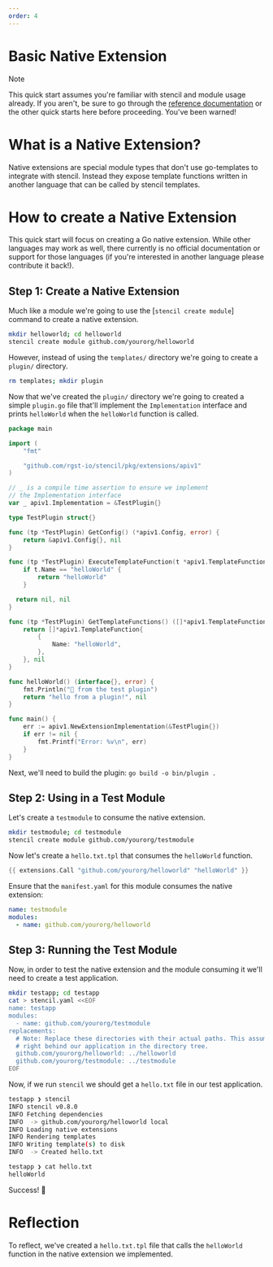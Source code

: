 ```yaml
---
order: 4
---
```


# Basic Native Extension

> [!NOTE]
> This quick start assumes you're familiar with stencil and module
> usage already. If you aren't, be sure to go through the
> [reference documentation](/reference/) or the other quick starts
> here before proceeding. You've been warned!

# What is a Native Extension?

Native extensions are special module types that don't use go-templates
to integrate with stencil. Instead they expose template functions
written in another language that can be called by stencil templates.

# How to create a Native Extension

This quick start will focus on creating a Go native extension. While
other languages may work as well, there currently is no official
documentation or support for those languages (if you're interested in
another language please contribute it back!).

## Step 1: Create a Native Extension

Much like a module we're going to use the [`stencil create module`]
command to create a native extension.

```bash
mkdir helloworld; cd helloworld
stencil create module github.com/yourorg/helloworld
```

However, instead of using the `templates/` directory we're going to
create a `plugin/` directory.

```bash
rm templates; mkdir plugin
```

Now that we've created the `plugin/` directory we're going to created a
simple `plugin.go` file that'll implement the `Implementation` interface
and prints `helloWorld` when the `helloWorld` function is called.

```go
package main

import (
	"fmt"

	"github.com/rgst-io/stencil/pkg/extensions/apiv1"
)

// _ is a compile time assertion to ensure we implement
// the Implementation interface
var _ apiv1.Implementation = &TestPlugin{}

type TestPlugin struct{}

func (tp *TestPlugin) GetConfig() (*apiv1.Config, error) {
	return &apiv1.Config{}, nil
}

func (tp *TestPlugin) ExecuteTemplateFunction(t *apiv1.TemplateFunctionExec) (interface{}, error) {
	if t.Name == "helloWorld" {
		return "helloWorld"
	}

  return nil, nil
}

func (tp *TestPlugin) GetTemplateFunctions() ([]*apiv1.TemplateFunction, error) {
	return []*apiv1.TemplateFunction{
		{
			Name: "helloWorld",
		},
	}, nil
}

func helloWorld() (interface{}, error) {
	fmt.Println("👋 from the test plugin")
	return "hello from a plugin!", nil
}

func main() {
	err := apiv1.NewExtensionImplementation(&TestPlugin{})
	if err != nil {
		fmt.Printf("Error: %v\n", err)
	}
}
```

Next, we'll need to build the plugin: `go build -o bin/plugin .`

## Step 2: Using in a Test Module

Let's create a `testmodule` to consume the native extension.

```bash
mkdir testmodule; cd testmodule
stencil create module github.com/yourorg/testmodule
```

Now let's create a `hello.txt.tpl` that consumes the `helloWorld` function.

```go
{{ extensions.Call "github.com/yourorg/helloworld" "helloWorld" }}
```

Ensure that the `manifest.yaml` for this module consumes the native extension:

```yaml
name: testmodule
modules:
  - name: github.com/yourorg/helloworld
```

## Step 3: Running the Test Module

Now, in order to test the native extension and the module consuming it we'll need to create a test application.

```bash
mkdir testapp; cd testapp
cat > stencil.yaml <<EOF
name: testapp
modules:
  - name: github.com/yourorg/testmodule
replacements:
  # Note: Replace these directories with their actual paths. This assumes they're
  # right behind our application in the directory tree.
  github.com/yourorg/helloworld: ../helloworld
  github.com/yourorg/testmodule: ../testmodule
EOF
```

Now, if we run `stencil` we should get a `hello.txt` file in our test application.

```bash
testapp ❯ stencil
INFO stencil v0.8.0
INFO Fetching dependencies
INFO  -> github.com/yourorg/helloworld local
INFO Loading native extensions
INFO Rendering templates
INFO Writing template(s) to disk
INFO  -> Created hello.txt

testapp ❯ cat hello.txt
helloWorld
```

Success! :tada:

# Reflection

To reflect, we've created a `hello.txt.tpl` file that calls the
`helloWorld` function in the native extension we implemented.
